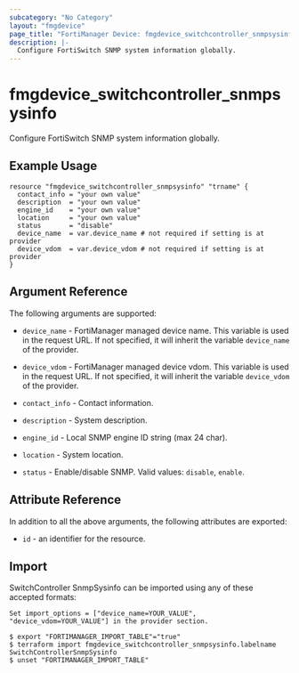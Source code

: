 ```yaml
---
subcategory: "No Category"
layout: "fmgdevice"
page_title: "FortiManager Device: fmgdevice_switchcontroller_snmpsysinfo"
description: |-
  Configure FortiSwitch SNMP system information globally.
---
```


# fmgdevice_switchcontroller_snmpsysinfo
Configure FortiSwitch SNMP system information globally.

## Example Usage

```hcl
resource "fmgdevice_switchcontroller_snmpsysinfo" "trname" {
  contact_info = "your own value"
  description  = "your own value"
  engine_id    = "your own value"
  location     = "your own value"
  status       = "disable"
  device_name  = var.device_name # not required if setting is at provider
  device_vdom  = var.device_vdom # not required if setting is at provider
}
```

## Argument Reference


The following arguments are supported:

* `device_name` - FortiManager managed device name. This variable is used in the request URL. If not specified, it will inherit the variable `device_name` of the provider.
* `device_vdom` - FortiManager managed device vdom. This variable is used in the request URL. If not specified, it will inherit the variable `device_vdom` of the provider.

* `contact_info` - Contact information.
* `description` - System description.
* `engine_id` - Local SNMP engine ID string (max 24 char).
* `location` - System location.
* `status` - Enable/disable SNMP. Valid values: `disable`, `enable`.



## Attribute Reference

In addition to all the above arguments, the following attributes are exported:
* `id` - an identifier for the resource.

## Import

SwitchController SnmpSysinfo can be imported using any of these accepted formats:
```
Set import_options = ["device_name=YOUR_VALUE", "device_vdom=YOUR_VALUE"] in the provider section.

$ export "FORTIMANAGER_IMPORT_TABLE"="true"
$ terraform import fmgdevice_switchcontroller_snmpsysinfo.labelname SwitchControllerSnmpSysinfo
$ unset "FORTIMANAGER_IMPORT_TABLE"
```

